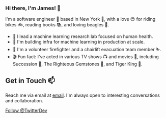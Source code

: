 ### Hi there, I'm James! 👋

I'm a software engineer 👾 based in New York 🗽, with a love 😍 for riding bikes 🚲, reading books 📚, and loving beagles 🐶.

- 🔬 I lead a machine learning research lab focused on human health.
- 🚀 I'm building infra for machine learning in production at scale.
- 🚒 I'm a volunteer firefighter and a chairlift evacuation team member ⛷.
- 🎬 Fun fact: I've acted in various TV shows 📺 and movies 🍿, including Succession 🎩, The Righteous Gemstones 💎, and Tiger King 🐯.

## Get in Touch 📫

Reach me via email at [email](mailto:me@jameshighsmith.com). I'm always open to interesting conversations and collaboration. 

<a class="twitter-follow-button"
  href="https://twitter.com/jameshighsmith">
Follow @TwitterDev</a>
